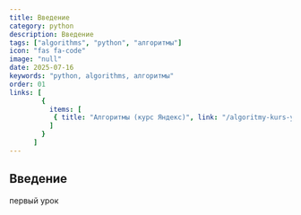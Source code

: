 ```yaml
---
title: Введение
category: python
description: Введение
tags: ["algorithms", "python", "алгоритмы"]
icon: "fas fa-code"
image: "null"
date: 2025-07-16
keywords: "python, algorithms, алгоритмы"
order: 01
links: [
        {
          items: [
           { title: "Алгоритмы (курс Яндекс)", link: "/algoritmy-kurs-yandeks/" },
          ]
        }
      ]
---
```


## Введение


первый урок